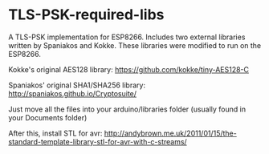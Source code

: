 # TLS-PSK-required-libs
A TLS-PSK implementation for ESP8266. Includes two external libraries written by Spaniakos and Kokke. 
These libraries were modified to run on the ESP8266.

Kokke's original AES128 library: https://github.com/kokke/tiny-AES128-C

Spaniakos' original SHA1/SHA256 library: http://spaniakos.github.io/Cryptosuite/

Just move all the files into your arduino/libraries folder (usually found in your Documents folder)

After this,  install STL for avr: http://andybrown.me.uk/2011/01/15/the-standard-template-library-stl-for-avr-with-c-streams/
